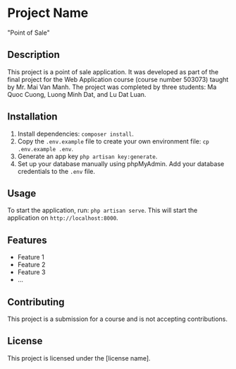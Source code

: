 # Project Name

"Point of Sale"

## Description

This project is a point of sale application. It was developed as part of the final project for the Web Application course (course number 503073) taught by Mr. Mai Van Manh. The project was completed by three students: Ma Quoc Cuong, Luong Minh Dat, and Lu Dat Luan.

## Installation

1. Install dependencies: `composer install`.
2. Copy the `.env.example` file to create your own environment file: `cp .env.example .env`.
3. Generate an app key `php artisan key:generate`.
4. Set up your database manually using phpMyAdmin. Add your database credentials to the `.env` file.

## Usage

To start the application, run: `php artisan serve`. This will start the application on `http://localhost:8000`.

## Features

- Feature 1
- Feature 2
- Feature 3
- ...

## Contributing

This project is a submission for a course and is not accepting contributions.

## License

This project is licensed under the [license name].